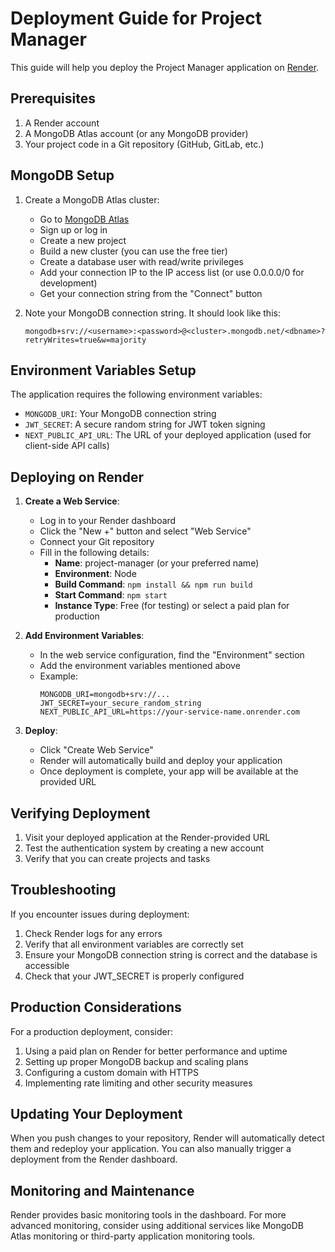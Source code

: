 # Deployment Guide for Project Manager

This guide will help you deploy the Project Manager application on [Render](https://render.com).

## Prerequisites

1. A Render account
2. A MongoDB Atlas account (or any MongoDB provider)
3. Your project code in a Git repository (GitHub, GitLab, etc.)

## MongoDB Setup

1. Create a MongoDB Atlas cluster:
   - Go to [MongoDB Atlas](https://www.mongodb.com/cloud/atlas)
   - Sign up or log in
   - Create a new project
   - Build a new cluster (you can use the free tier)
   - Create a database user with read/write privileges
   - Add your connection IP to the IP access list (or use 0.0.0.0/0 for development)
   - Get your connection string from the "Connect" button

2. Note your MongoDB connection string. It should look like this:
   ```
   mongodb+srv://<username>:<password>@<cluster>.mongodb.net/<dbname>?retryWrites=true&w=majority
   ```

## Environment Variables Setup

The application requires the following environment variables:

- `MONGODB_URI`: Your MongoDB connection string
- `JWT_SECRET`: A secure random string for JWT token signing
- `NEXT_PUBLIC_API_URL`: The URL of your deployed application (used for client-side API calls)

## Deploying on Render

1. **Create a Web Service**:
   - Log in to your Render dashboard
   - Click the "New +" button and select "Web Service"
   - Connect your Git repository
   - Fill in the following details:
     - **Name**: project-manager (or your preferred name)
     - **Environment**: Node
     - **Build Command**: `npm install && npm run build`
     - **Start Command**: `npm start`
     - **Instance Type**: Free (for testing) or select a paid plan for production

2. **Add Environment Variables**:
   - In the web service configuration, find the "Environment" section
   - Add the environment variables mentioned above
   - Example:
     ```
     MONGODB_URI=mongodb+srv://...
     JWT_SECRET=your_secure_random_string
     NEXT_PUBLIC_API_URL=https://your-service-name.onrender.com
     ```

3. **Deploy**:
   - Click "Create Web Service"
   - Render will automatically build and deploy your application
   - Once deployment is complete, your app will be available at the provided URL

## Verifying Deployment

1. Visit your deployed application at the Render-provided URL
2. Test the authentication system by creating a new account
3. Verify that you can create projects and tasks

## Troubleshooting

If you encounter issues during deployment:

1. Check Render logs for any errors
2. Verify that all environment variables are correctly set
3. Ensure your MongoDB connection string is correct and the database is accessible
4. Check that your JWT_SECRET is properly configured

## Production Considerations

For a production deployment, consider:

1. Using a paid plan on Render for better performance and uptime
2. Setting up proper MongoDB backup and scaling plans
3. Configuring a custom domain with HTTPS
4. Implementing rate limiting and other security measures

## Updating Your Deployment

When you push changes to your repository, Render will automatically detect them and redeploy your application. You can also manually trigger a deployment from the Render dashboard.

## Monitoring and Maintenance

Render provides basic monitoring tools in the dashboard. For more advanced monitoring, consider using additional services like MongoDB Atlas monitoring or third-party application monitoring tools. 